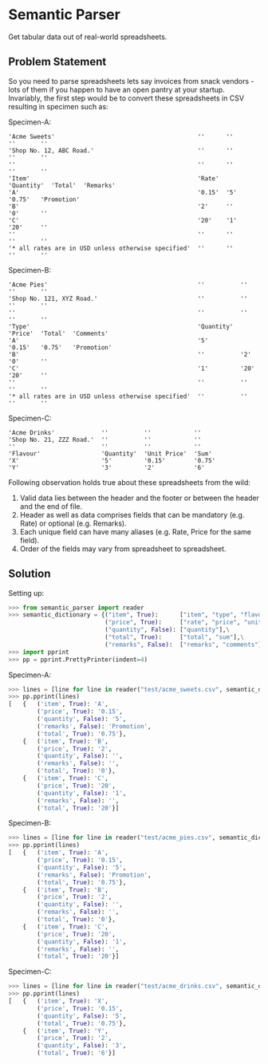 Semantic Parser
===============

Get tabular data out of real-world spreadsheets.


Problem Statement
-----------------

So you need to parse spreadsheets lets say invoices from snack vendors - lots of them if you happen to have an open pantry at your startup. Invariably, the first step would be to convert these spreadsheets in CSV resulting in specimen such as:

Specimen-A:

    'Acme Sweets'                                        ''      ''          ''       ''
    'Shop No. 12, ABC Road.'                             ''      ''          ''       ''
    ''                                                   ''      ''          ''       ''
    'Item'                                               'Rate'  'Quantity'  'Total'  'Remarks'
    'A'                                                  '0.15'  '5'         '0.75'   'Promotion'
    'B'                                                  '2'     ''          '0'      ''
    'C'                                                  '20'    '1'         '20'     ''
    ''                                                   ''      ''          ''       ''
    '* all rates are in USD unless otherwise specified'  ''      ''          ''       ''

Specimen-B:

    'Acme Pies'                                          ''          ''       ''       ''
    'Shop No. 121, XYZ Road.'                            ''          ''       ''       ''
    ''                                                   ''          ''       ''       ''
    'Type'                                               'Quantity'  'Price'  'Total'  'Comments'
    'A'                                                  '5'         '0.15'   '0.75'   'Promotion'
    'B'                                                  ''          '2'      '0'      ''
    'C'                                                  '1'         '20'     '20'     ''
    ''                                                   ''          ''       ''       ''
    '* all rates are in USD unless otherwise specified'  ''          ''       ''       ''

Specimen-C:

    'Acme Drinks'             ''          ''            ''
    'Shop No. 21, ZZZ Road.'  ''          ''            ''
    ''                        ''          ''            ''
    'Flavour'                 'Quantity'  'Unit Price'  'Sum'
    'X'                       '5'         '0.15'        '0.75'
    'Y'                       '3'         '2'           '6'


Following observation holds true about these spreadsheets from the wild:

1. Valid data lies between the header and the footer or between the header and the end of file.
2. Header as well as data comprises fields that can be mandatory (e.g. Rate) or optional (e.g. Remarks).
3. Each unique field can have many aliases (e.g. Rate, Price for the same field).
4. Order of the fields may vary from spreadsheet to spreadsheet.


Solution
--------

Setting up:

```python
>>> from semantic_parser import reader
>>> semantic_dictionary = {("item", True):      ["item", "type", "flavour"],\
                           ("price", True):     ["rate", "price", "unit price"],\
                           ("quantity", False): ["quantity"],\
                           ("total", True):     ["total", "sum"],\
                           ("remarks", False):  ["remarks", "comments"]}
>>> import pprint
>>> pp = pprint.PrettyPrinter(indent=4)
```

Specimen-A:

```python
>>> lines = [line for line in reader("test/acme_sweets.csv", semantic_dictionary)]
>>> pp.pprint(lines)
[   {   ('item', True): 'A',
        ('price', True): '0.15',
        ('quantity', False): '5',
        ('remarks', False): 'Promotion',
        ('total', True): '0.75'},
    {   ('item', True): 'B',
        ('price', True): '2',
        ('quantity', False): '',
        ('remarks', False): '',
        ('total', True): '0'},
    {   ('item', True): 'C',
        ('price', True): '20',
        ('quantity', False): '1',
        ('remarks', False): '',
        ('total', True): '20'}]
```

Specimen-B:

```python
>>> lines = [line for line in reader("test/acme_pies.csv", semantic_dictionary)]
>>> pp.pprint(lines)
[   {   ('item', True): 'A',
        ('price', True): '0.15',
        ('quantity', False): '5',
        ('remarks', False): 'Promotion',
        ('total', True): '0.75'},
    {   ('item', True): 'B',
        ('price', True): '2',
        ('quantity', False): '',
        ('remarks', False): '',
        ('total', True): '0'},
    {   ('item', True): 'C',
        ('price', True): '20',
        ('quantity', False): '1',
        ('remarks', False): '',
        ('total', True): '20'}]
```

Specimen-C:

```python
>>> lines = [line for line in reader("test/acme_drinks.csv", semantic_dictionary)]
>>> pp.pprint(lines)
[   {   ('item', True): 'X',
        ('price', True): '0.15',
        ('quantity', False): '5',
        ('total', True): '0.75'},
    {   ('item', True): 'Y',
        ('price', True): '2',
        ('quantity', False): '3',
        ('total', True): '6'}]
```
